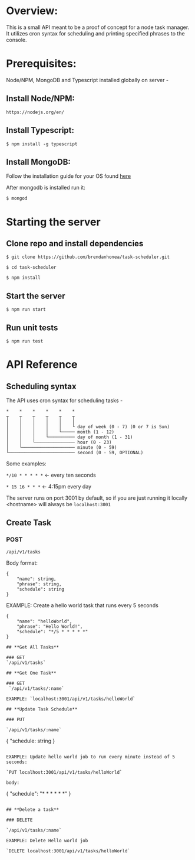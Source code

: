 
# Overview:
 This is a small API meant to be a proof of concept for a node task manager. It utilizes cron syntax for scheduling and printing specified phrases to the console.

 # Prerequisites: 

 Node/NPM, MongoDB and Typescript installed globally on server -

 ## Install Node/NPM: 

 `https://nodejs.org/en/`

 ## Install Typescript: 

 `$ npm install -g typescript`

 ## Install MongoDB: 

 Follow the installation guide for your OS found [here](https://docs.mongodb.com/manual/installation/)

 After mongodb is installed run it:

 `$ mongod`

 # Starting the server

 ## Clone repo and install dependencies

`$ git clone https://github.com/brendanhonea/task-scheduler.git`

`$ cd task-scheduler`

`$ npm install`

## Start the server

`$ npm run start`

## Run unit tests

`$ npm run test`

# API Reference

## Scheduling syntax

The API uses cron syntax for scheduling tasks -

```
*    *    *    *    *    *
┬    ┬    ┬    ┬    ┬    ┬
│    │    │    │    │    │
│    │    │    │    │    └ day of week (0 - 7) (0 or 7 is Sun)
│    │    │    │    └───── month (1 - 12)
│    │    │    └────────── day of month (1 - 31)
│    │    └─────────────── hour (0 - 23)
│    └──────────────────── minute (0 - 59)
└───────────────────────── second (0 - 59, OPTIONAL)
```

Some examples: 

`*/10 * * * * *` <- every ten seconds

`* 15 16 * * *` <- 4:15pm every day


The server runs on port 3001 by default, so if you are just running it locally \<hostname\> will always be `localhost:3001`


## **Create Task**

### POST
 `/api/v1/tasks`

Body format: 

```
{
    "name": string,
    "phrase": string,
    "schedule": string
}
```

EXAMPLE: Create a hello world task that runs every 5 seconds 

```
{
    "name": "helloWorld",
    "phrase": "Hello World!",
    "schedule": "*/5 * * * * *"
}

## **Get All Tasks**

### GET 
`/api/v1/tasks`

## **Get One Task**

### GET
 `/api/v1/tasks/:name`

EXAMPLE: `localhost:3001/api/v1/tasks/helloWorld`

## **Update Task Schedule**

### PUT

`/api/v1/tasks/:name`

```
{
    "schedule: string
}
```

EXAMPLE: Update hello world job to run every minute instead of 5 seconds:

`PUT localhost:3001/api/v1/tasks/helloWorld`

body:
```
{
    "schedule": "* * * * * *"
}
```

## **Delete a task**

### DELETE

`/api/v1/tasks/:name`

EXAMPLE: Delete Hello world job

`DELETE localhost:3001/api/v1/tasks/helloWorld`





